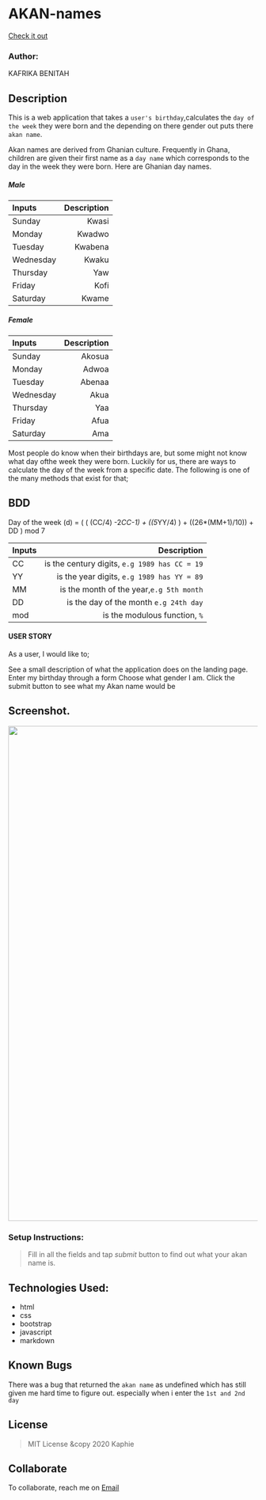 # AKAN-names

[Check it out](https://kaphie.github.io/AKAN-names/)

### Author:

KAFRIKA BENITAH

## Description
This is a web application that takes a ``user's birthday``,calculates the ``day of the week`` they were born
and the depending on there gender out puts there ``akan name``.

Akan names are derived from Ghanian culture. Frequently in Ghana, children are given their 
first name as a ``day name`` which corresponds to the day in the week they were born. Here are Ghanian day names.

##### Male
  |Inputs |  Description |
| :---        |              ---:|
|Sunday         |Kwasi   |
|Monday         | Kwadwo |
|Tuesday        | Kwabena|
|Wednesday      | Kwaku  |
|Thursday       | Yaw    |
|Friday         |Kofi    |
|Saturday       | Kwame  |

##### Female
|Inputs |  Description |
| :---        |              ---:|
|Sunday         | Akosua|
|Monday         |Adwoa  |
|Tuesday        | Abenaa|
|Wednesday      | Akua  |
|Thursday       |  Yaa  |
|Friday         | Afua  |
|Saturday       | Ama   |

Most people do know when their birthdays are, but some might not know what day ofthe week they were born. 
Luckily for us, there are ways to calculate the day of the week from a specific date. The following is one of
the many methods that exist for that;

## BDD

Day of the week (d) = ( ( (CC/4) -2*CC-1) + ((5*YY/4) ) + ((26*(MM+1)/10)) + DD ) mod 7

  |Inputs |  Description |
| :---        |              ---:|
|CC        |is the century digits, ``e.g 1989 has CC = 19``|
|YY       |is the year digits, ``e.g 1989 has YY = 89``|
|MM        |is the month of the year,``e.g 5th month`` |
|DD       |is the day of the month ``e.g 24th day`` |
|mod    |is the modulous function, ``%``    |

#### USER STORY
 As a user, I would like to;

See a  small description of what the application does on the landing page.
Enter my birthday through a form 
Choose what gender I am.
Click the submit button to see what my Akan name would be 

## Screenshot.
<image src="https://github.com/kaphie/AKAN-names/blob/master/image/Screenshot%20from%202020-02-15%2018-15-02.png" width="1000">

 

### Setup Instructions:
> Fill in all the fields and tap *submit* button to find out what your akan name is.

## Technologies Used:

* html
* css
* bootstrap
* javascript
* markdown

## Known Bugs

There was a bug that returned the ``akan name`` as undefined which has still given me hard time to figure out.
especially when i enter the ``1st and 2nd day``

## License
> MIT License &copy 2020 Kaphie

## Collaborate
To collaborate, reach me on [Email](bkafrika144@gmail.com)





